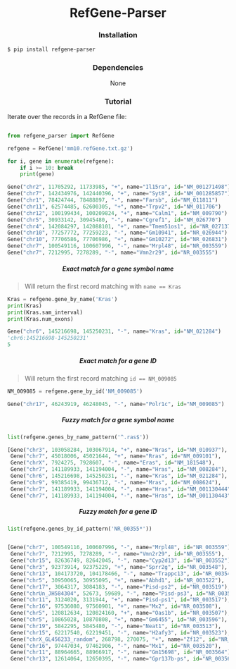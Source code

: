 <h1 align="center">RefGene-Parser</h1>

<h3 align="center">Installation</h3>

```bash
$ pip install refgene-parser
```

<h3 align="center">Dependencies</h3>

<p align="center">None</p>

<h3 align="center">Tutorial</h3>

Iterate over the records in a RefGene file:

```python

from refgene_parser import RefGene

refgene = RefGene('mm10.refGene.txt.gz')

for i, gene in enumerate(refgene):
    if i >= 10: break
    print(gene)
```

```python
Gene("chr2", 11705292, 11733985, "+", name="Il15ra", id="NM_001271498")
Gene("chr7", 142434976, 142440396, "+", name="Syt8", id="NM_001285857")
Gene("chr1", 78424744, 78488897, "-", name="Farsb", id="NM_011811")
Gene("chr11", 62574485, 62600305, "+", name="Trpv2", id="NM_011706")
Gene("chr12", 100199434, 100209824, "+", name="Calm1", id="NM_009790")
Gene("chr5", 30933142, 30945480, "-", name="Cgref1", id="NM_026770")
Gene("chr4", 142084297, 142088101, "+", name="Tmem51os1", id="NR_027137")
Gene("chr10", 77257772, 77259223, "-", name="Gm10941", id="NR_026944")
Gene("chr10", 77706586, 77706986, "+", name="Gm10272", id="NR_026831")
Gene("chr7", 100549116, 100607996, "-", name="Mrpl48", id="NR_003559")
Gene("chr7", 7212995, 7278289, "-", name="Vmn2r29", id="NR_003555")
```


<h5 align="center">Exact match for a gene symbol name</h5>

> Will return the first record matching with `name == Kras`

```python
Kras = refgene.gene_by_name('Kras')
print(Kras)
print(Kras.sam_interval)
print(Kras.num_exons)
```

```python
Gene("chr6", 145216698, 145250231, "-", name="Kras", id="NM_021284")
'chr6:145216698-145250231'
5
```


<h5 align="center">Exact match for a gene ID</h5>

> Will return the first record matching `id == NM_009085`

```python
NM_009085 = refgene.gene_by_id('NM_009085')
```

```python
Gene("chr17", 46243919, 46248045, "-", name="Polr1c", id="NM_009085")
```


<h5 align="center">Fuzzy match for a gene symbol name</h5>

```python
list(refgene.genes_by_name_pattern('^.ras$'))
```

```python
[Gene("chr3", 103058284, 103067914, "+", name="Nras", id="NM_010937"),
 Gene("chr7", 45018006, 45021644, "+", name="Rras", id="NM_009101"),
 Gene("chrX", 7924275, 7928607, "-", name="Eras", id="NM_181548"),
 Gene("chr7", 141189933, 141194004, "-", name="Hras", id="NM_008284"),
 Gene("chr6", 145216698, 145250231, "-", name="Kras", id="NM_021284"),
 Gene("chr9", 99385419, 99436712, "-", name="Mras", id="NM_008624"),
 Gene("chr7", 141189933, 141194004, "-", name="Hras", id="NM_001130444"),
 Gene("chr7", 141189933, 141194004, "-", name="Hras", id="NM_001130443")]
```


<h5 align="center">Fuzzy match for a gene ID</h5>

```python
list(refgene.genes_by_id_pattern('NR_00355*'))
```

```python

[Gene("chr7", 100549116, 100607996, "-", name="Mrpl48", id="NR_003559"),
 Gene("chr7", 7212995, 7278289, "-", name="Vmn2r29", id="NR_003555"),
 Gene("chr15", 82636749, 82642045, "-", name="Cyp2d13", id="NR_003552"),
 Gene("chr3", 92373914, 92375229, "+", name="Sprr2g", id="NR_003548"),
 Gene("chr13", 104173720, 104178466, "-", name="Trappc13", id="NR_003546"),
 Gene("chr5", 30950065, 30955095, "+", name="Abhd1", id="NR_003522"),
 Gene("chr17", 3064317, 3084183, "-", name="Pisd-ps2", id="NR_003519"),
 Gene("chrUn_JH584304", 52673, 59689, "-", name="Pisd-ps3", id="NR_003518"),
 Gene("chr11", 3124020, 3131944, "+", name="Pisd-ps1", id="NR_003517"),
 Gene("chr16", 97536080, 97560901, "+", name="Mx2", id="NR_003508"),
 Gene("chr5", 120812634, 120824160, "+", name="Oas1b", id="NR_003507"),
 Gene("chr5", 10865028, 10870808, "+", name="Gm6455", id="NR_003596"),
 Gene("chr19", 5842295, 5845480, "-", name="Neat1", id="NR_003513"),
 Gene("chr15", 62217540, 62219451, "-", name="H2afy3", id="NR_003523"),
 Gene("chrX_GL456233_random", 268798, 270075, "+", name="Zf12", id="NR_003547"),
 Gene("chr16", 97447034, 97462906, "-", name="Mx1", id="NR_003520"),
 Gene("chr11", 88964665, 88966917, "-", name="Gm15698", id="NR_003564"),
 Gene("chr13", 12614064, 12650395, "-", name="Gpr137b-ps", id="NR_003568")]
```
